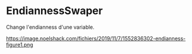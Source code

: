 # EndiannessSwaper
Change l'endianness d'une variable.


https://image.noelshack.com/fichiers/2019/11/7/1552836302-endianness-figure1.png
